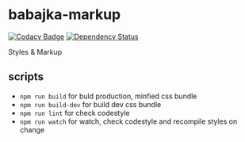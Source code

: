# babajka-markup
[![Codacy Badge](https://api.codacy.com/project/badge/Grade/210f2b8f437e4090ac66c9c10cb7fa7e)](https://www.codacy.com/app/Drapegnik/babajka-markup?utm_source=github.com&amp;utm_medium=referral&amp;utm_content=babajka/babajka-markup&amp;utm_campaign=Badge_Grade)
[![Dependency Status](https://www.versioneye.com/user/projects/595ac98d0fb24f006c059d06/badge.svg?style=flat-square)](https://www.versioneye.com/user/projects/595ac98d0fb24f006c059d06)

Styles &amp; Markup

## scripts

* `npm run build` for buld production, minfied css bundle
* `npm run build-dev` for build dev css bundle
* `npm run lint` for check codestyle
* `npm run watch` for watch, check codestyle and recompile styles on change